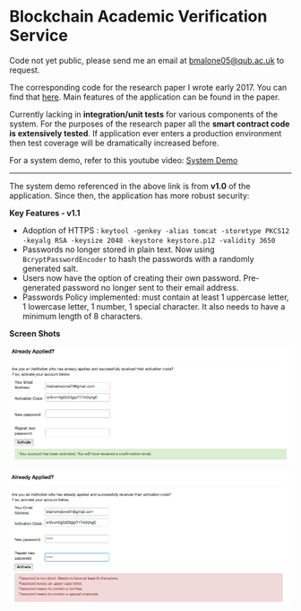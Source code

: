 # Blockchain Academic Verification Service
Code not yet public, please send me an email at bmalone05@qub.ac.uk to request.

The corresponding code for the research paper I wrote early 2017. You can find that [here](https://github.com/blmalone/Papers-and-Resume/blob/master/Dissertation_Blaine%20Malone.pdf).
Main features of the application can be found in the paper.

Currently lacking in **integration/unit tests** for various components of the system. For the purposes of the research paper all the **smart contract code is extensively tested**. If application ever enters a production environment then test coverage will be dramatically increased before.

For a system demo, refer to this youtube video: [System Demo](https://www.youtube.com/watch?v=3-YWdP2X6pw)

---

The system demo referenced in the above link is from **v1.0** of the application. Since then, the application has more robust security:

**Key Features - v1.1**
 
- Adoption of HTTPS : `keytool -genkey -alias tomcat -storetype PKCS12 -keyalg RSA -keysize 2048 -keystore keystore.p12 -validity 3650`
- Passwords no longer stored in plain text. Now using `BcryptPasswordEncoder` to hash the passwords with a randomly generated salt.
- Users now have the option of creating their own password. Pre-generated password no longer sent to their email address. 
- Passwords Policy implemented: must contain at least 1 uppercase letter, 1 lowercase letter, 1 number, 1 special character. It also needs to have a minimum length of 8 characters.

**Screen Shots**

![Password Validation Success](https://github.com/blmalone/Blockchain-Academic-Verification-Service/blob/master/Screen%20Shot%202017-11-14%20at%2019.05.32.png "Password Validation example")



![Password Validation Fail](https://github.com/blmalone/Blockchain-Academic-Verification-Service/blob/master/Screen%20Shot%202017-11-14%20at%2019.04.15.png "Password Validation example")


